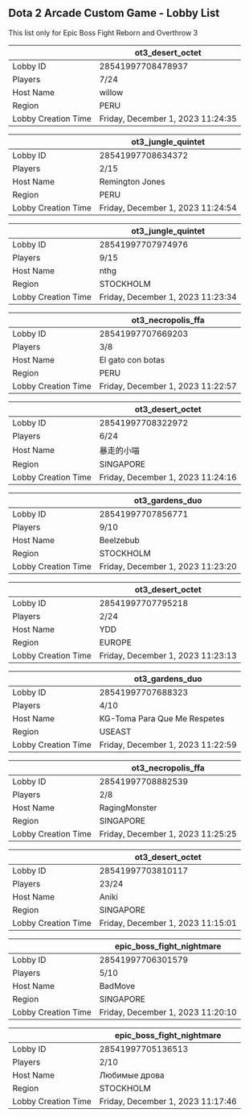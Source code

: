 ## Dota 2 Arcade Custom Game - Lobby List

This list only for Epic Boss Fight Reborn and Overthrow 3

|  | ot3_desert_octet |
| ------ | ------ |
| Lobby ID | 28541997708478937 |
| Players | 7/24 |
| Host Name | willow |
| Region | PERU |
| Lobby Creation Time | Friday, December 1, 2023 11:24:35 |


|  | ot3_jungle_quintet |
| ------ | ------ |
| Lobby ID | 28541997708634372 |
| Players | 2/15 |
| Host Name | Remington Jones |
| Region | PERU |
| Lobby Creation Time | Friday, December 1, 2023 11:24:54 |


|  | ot3_jungle_quintet |
| ------ | ------ |
| Lobby ID | 28541997707974976 |
| Players | 9/15 |
| Host Name | nthg |
| Region | STOCKHOLM |
| Lobby Creation Time | Friday, December 1, 2023 11:23:34 |


|  | ot3_necropolis_ffa |
| ------ | ------ |
| Lobby ID | 28541997707669203 |
| Players | 3/8 |
| Host Name | El gato con botas |
| Region | PERU |
| Lobby Creation Time | Friday, December 1, 2023 11:22:57 |


|  | ot3_desert_octet |
| ------ | ------ |
| Lobby ID | 28541997708322972 |
| Players | 6/24 |
| Host Name | 暴走的小喵 |
| Region | SINGAPORE |
| Lobby Creation Time | Friday, December 1, 2023 11:24:16 |


|  | ot3_gardens_duo |
| ------ | ------ |
| Lobby ID | 28541997707856771 |
| Players | 9/10 |
| Host Name | Beelzebub |
| Region | STOCKHOLM |
| Lobby Creation Time | Friday, December 1, 2023 11:23:20 |


|  | ot3_desert_octet |
| ------ | ------ |
| Lobby ID | 28541997707795218 |
| Players | 2/24 |
| Host Name | YDD |
| Region | EUROPE |
| Lobby Creation Time | Friday, December 1, 2023 11:23:13 |


|  | ot3_gardens_duo |
| ------ | ------ |
| Lobby ID | 28541997707688323 |
| Players | 4/10 |
| Host Name | KG-Toma Para Que Me Respetes |
| Region | USEAST |
| Lobby Creation Time | Friday, December 1, 2023 11:22:59 |


|  | ot3_necropolis_ffa |
| ------ | ------ |
| Lobby ID | 28541997708882539 |
| Players | 2/8 |
| Host Name | RagingMonster |
| Region | SINGAPORE |
| Lobby Creation Time | Friday, December 1, 2023 11:25:25 |


|  | ot3_desert_octet |
| ------ | ------ |
| Lobby ID | 28541997703810117 |
| Players | 23/24 |
| Host Name | Aniki |
| Region | SINGAPORE |
| Lobby Creation Time | Friday, December 1, 2023 11:15:01 |


|  | epic_boss_fight_nightmare |
| ------ | ------ |
| Lobby ID | 28541997706301579 |
| Players | 5/10 |
| Host Name | BadMove |
| Region | SINGAPORE |
| Lobby Creation Time | Friday, December 1, 2023 11:20:10 |


|  | epic_boss_fight_nightmare |
| ------ | ------ |
| Lobby ID | 28541997705136513 |
| Players | 2/10 |
| Host Name | Любимые дрова |
| Region | STOCKHOLM |
| Lobby Creation Time | Friday, December 1, 2023 11:17:46 |


